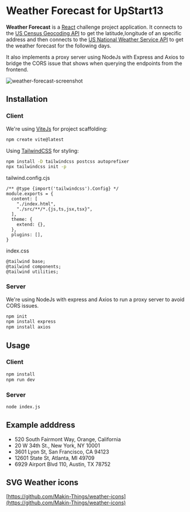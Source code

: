 # Weather Forecast for UpStart13

**Weather Forecast** is a [React](https://reactjs.org/) challenge project application. It connects to the [US Census Geocoding API](https://geocoding.geo.census.gov/geocoder/Geocoding_Services_API.pdf) to get the latitude,longitude of an specific address and then connects to the [US National Weather Service API](https://www.weather.gov/documentation/services-web-api) to get the weather forecast for the following days.

It also implements a proxy server using NodeJs with Express and Axios to bridge the CORS issue that shows when querying the endpoints from the frontend.

![weather-forecast-screenshot](https://user-images.githubusercontent.com/5141755/217128901-74018932-bf58-43a0-891c-bb5f2f63f13c.png)

## Installation

### Client

We're using [ViteJs](https://vitejs.dev/) for project scaffolding:

```bash
npm create vite@latest
```

Using [TailwindCSS](https://tailwindcss.com/) for styling:

```bash
npm install -D tailwindcss postcss autoprefixer
npx tailwindcss init -p
```

tailwind.config.cjs

```
/** @type {import('tailwindcss').Config} */
module.exports = {
  content: [
    "./index.html",
    "./src/**/*.{js,ts,jsx,tsx}",
  ],
  theme: {
    extend: {},
  },
  plugins: [],
}
```

index.css

```
@tailwind base;
@tailwind components;
@tailwind utilities;
```

### Server

We're using NodeJs with express and Axios to run a proxy server to avoid CORS issues.

```bash
npm init
npm install express
npm install axios
```

## Usage

### Client

```bash
npm install
npm run dev
```

### Server

```bash
node index.js
```

## Example adddress

- 520 South Fairmont Way, Orange, California
- 20 W 34th St., New York, NY 10001
- 3601 Lyon St, San Francisco, CA 94123
- 12601 State St, Atlanta, MI 49709
- 6929 Airport Blvd 110, Austin, TX 78752

## SVG Weather icons

[https://github.com/Makin-Things/weather-icons](https://github.com/Makin-Things/weather-icons)

